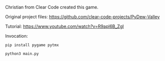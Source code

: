 
Christian from Clear Code created this game.  

Original project files: https://github.com/clear-code-projects/PyDew-Valley

Tutorial: https://www.youtube.com/watch?v=R9apl6B_ZgI

Invocation: 

`pip install pygame pytmx`

`python3 main.py` 
